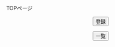 <html lang="ja">
  <head>
    <meta charset="utf-8" />
    <title>formsample</title>
    <link rel="stylesheet" type="text/css" href="TOPページ.css" media="all" />
  </head>
  <body>
    <div id="form">
      <p class="form-title">TOPページ</p>
      <form action="post">
         <p>
         <body>
          <p style="text-align:center"><button>登録</button>
          <p style="text-align:center"><button>一覧</button>
        </p>
  
